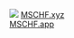 <a href="#"><img src="https://github.com/mr-winson/mr-winson/blob/master/MSCHF.png?raw=true"></a>
<a href="https://mschf.xyz">MSCHF.xyz</a>
<br>
<a href="https://mschf.app">MSCHF.app</a>

